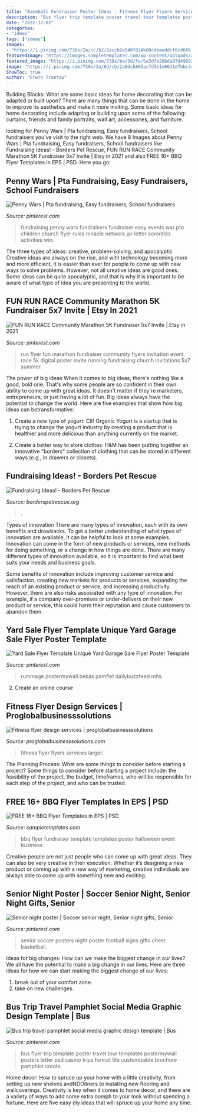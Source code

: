 ```yaml
---
title: "Baseball Fundraiser Poster Ideas : Fitness Flyer Flyers Services Larger"
description: "Bus flyer trip template poster travel tour templates postermywall posters letter psd casino trips format file customizable brochure pamphlet create"
date: "2022-12-02"
categories:
- "ideas"
tags: ["ideas"]
images:
- "https://i.pinimg.com/736x/2a/cc/b2/2accb2a540f834b88cdeaeddcf8cd6f6.jpg"
featuredImage: "https://images.sampletemplates.com/wp-content/uploads/2016/05/03152035/BBQ-Flyer-Template.jpg"
featured_image: "https://i.pinimg.com/736x/ba/3d/fe/ba3dfe26bda87d49693e4fa1fe1273e6--football--football-baby.jpg"
image: "https://i.pinimg.com/736x/2a/8d/cb/2a8dcb805ac7d3e1e6641d7bbc34217d.jpg"
ShowToc: true
author: "Erwin Trantow"
---
```



Building Blocks: What are some basic ideas for home decorating that can be adapted or built upon?
There are many things that can be done in the home to improve its aesthetics and make it more inviting. Some basic ideas for home decorating include adapting or building upon some of the following: curtains, friends and family portraits, wall art, accessories, and furniture.

	

		
looking for Penny Wars | Pta fundraising, Easy fundraisers, School fundraisers you've visit to the right web. We have 8 Images about Penny Wars | Pta fundraising, Easy fundraisers, School fundraisers like Fundraising Ideas! - Borders Pet Rescue, FUN RUN RACE Community Marathon 5K Fundraiser 5x7 Invite | Etsy in 2021 and also FREE 16+ BBQ Flyer Templates in EPS | PSD. Here you go:
		
    
## Penny Wars | Pta Fundraising, Easy Fundraisers, School Fundraisers

<img loading=lazy src="https://i.pinimg.com/736x/a2/da/dc/a2dadc5c48b3fa7487a797eed68ad849.jpg" onerror="this.onerror=null;this.src='https://tse1.mm.bing.net/th?id=OIP.mtL8QKeKyXdU8jN0ui59gwHaLc&amp;pid=15.1';" alt="Penny Wars | Pta fundraising, Easy fundraisers, School fundraisers">

_Source: pinterest.com_

>fundraising penny wars fundraisers fundraiser easy events war pto children church flyer rules miracle network jar letter sororities activities win. 

	

The three types of ideas: creative, problem-solving, and apocalyptic
Creative ideas are always on the rise, and with technology becoming more and more efficient, it is easier than ever for people to come up with new ways to solve problems. However, not all creative ideas are good ones. Some ideas can be quite apocalyptic, and that is why it is important to be aware of what type of idea you are presenting to the world.

    
## FUN RUN RACE Community Marathon 5K Fundraiser 5x7 Invite | Etsy In 2021

<img loading=lazy src="https://i.pinimg.com/736x/2a/cc/b2/2accb2a540f834b88cdeaeddcf8cd6f6.jpg" onerror="this.onerror=null;this.src='https://tse4.mm.bing.net/th?id=OIP.BmpzVd9aTSO6jDpRWjrDKwHaKX&amp;pid=15.1';" alt="FUN RUN RACE Community Marathon 5K Fundraiser 5x7 Invite | Etsy in 2021">

_Source: pinterest.com_

>run flyer fun marathon fundraiser community flyers invitation event race 5k digital poster invite running fundraising church invitations 5x7 summer. 

	

The power of big ideas
When it comes to big ideas, there's nothing like a good, bold one. That's why some people are so confident in their own ability to come up with great ideas. It doesn't matter if they're marketers, entrepreneurs, or just having a lot of fun. Big ideas always have the potential to change the world. Here are five examples that show how big ideas can betransformative:
1. Create a new type of yogurt: Clif Organic Yogurt is a startup that is trying to change the yogurt industry by creating a product that is healthier and more delicious than anything currently on the market.

2. Create a better way to store clothes: H&M has been putting together an innovative "borders" collection of clothing that can be stored in different ways (e.g., in drawers or closets).

    
## Fundraising Ideas! - Borders Pet Rescue

<img loading=lazy src="https://www.borderspetrescue.org/wp-content/uploads/2019/09/Fundraising-ideas-poster-page-001.jpg" onerror="this.onerror=null;this.src='https://tse4.mm.bing.net/th?id=OIP.s--MT6TVNEWpCx_1P72b5wHaKe&amp;pid=15.1';" alt="Fundraising Ideas! - Borders Pet Rescue">

_Source: borderspetrescue.org_

>. 

	

Types of innovation
There are many types of innovation, each with its own benefits and drawbacks. To get a better understanding of what types of innovation are available, it can be helpful to look at some examples. 
Innovation can come in the form of new products or services, new methods for doing something, or a change in how things are done. There are many different types of innovation available, so it is important to find what best suits your needs and business goals. 

Some benefits of innovation include improving customer service and satisfaction, creating new markets for products or services, expanding the reach of an existing product or service, and increasing productivity. However, there are also risks associated with any type of innovation. For example, if a company over-promises or under-delivers on their new product or service, this could harm their reputation and cause customers to abandon them.

    
## Yard Sale Flyer Template Unique Yard Garage Sale Flyer Poster Template

<img loading=lazy src="https://i.pinimg.com/736x/2a/8d/cb/2a8dcb805ac7d3e1e6641d7bbc34217d.jpg" onerror="this.onerror=null;this.src='https://tse3.mm.bing.net/th?id=OIP.u_utCVspj8YVKzQG_V478wHaJl&amp;pid=15.1';" alt="Yard Sale Flyer Template Unique Yard Garage Sale Flyer Poster Template">

_Source: pinterest.com_

>rummage postermywall bekas pamflet dailybuzzfeed mhs. 

	

2. Create an online course

    
## Fitness Flyer Design Services | Proglobalbusinesssolutions

<img loading=lazy src="https://www.proglobalbusinesssolutions.com/wp-content/uploads/2016/09/Fitness-Flyer-1.jpg" onerror="this.onerror=null;this.src='https://tse3.mm.bing.net/th?id=OIP.tZKjoVtVTA-j8XzOuaechgHaKZ&amp;pid=15.1';" alt="Fitness flyer design services | proglobalbusinesssolutions">

_Source: proglobalbusinesssolutions.com_

>fitness flyer flyers services larger. 

	

The Planning Process: What are some things to consider before starting a project?
Some things to consider before starting a project include: the feasibility of the project, the budget, timeframes, who will be responsible for each step of the project, and who can be trusted.

    
## FREE 16+ BBQ Flyer Templates In EPS | PSD

<img loading=lazy src="https://images.sampletemplates.com/wp-content/uploads/2016/05/03152035/BBQ-Flyer-Template.jpg" onerror="this.onerror=null;this.src='https://tse4.mm.bing.net/th?id=OIP.6RVdvDgKOJjfN9R-5jXFMAHaJo&amp;pid=15.1';" alt="FREE 16+ BBQ Flyer Templates in EPS | PSD">

_Source: sampletemplates.com_

>bbq flyer fundraiser template templates poster halloween event business. 

	

Creative people are not just people who can come up with great ideas. They can also be very creative in their execution. Whether it’s designing a new product or coming up with a new way of marketing, creative individuals are always able to come up with something new and exciting.

    
## Senior Night Poster | Soccer Senior Night, Senior Night Gifts, Senior

<img loading=lazy src="https://i.pinimg.com/736x/ba/3d/fe/ba3dfe26bda87d49693e4fa1fe1273e6--football--football-baby.jpg" onerror="this.onerror=null;this.src='https://tse2.mm.bing.net/th?id=OIP.NCqmluFGuoc1sv8tJlb3wAHaJ4&amp;pid=15.1';" alt="Senior night poster | Soccer senior night, Senior night gifts, Senior">

_Source: pinterest.com_

>senior soccer posters night poster football signs gifts cheer basketball. 

	

Ideas for big changes: How can we make the biggest change in our lives?
We all have the potential to make a big change in our lives. Here are three ideas for how we can start making the biggest change of our lives:
1. break out of your comfort zone.
2. take on new challenges.

    
## Bus Trip Travel Pamphlet Social Media Graphic Design Template | Bus

<img loading=lazy src="https://i.pinimg.com/736x/4c/a7/ab/4ca7abb7b66cd84d452a57489a30c837.jpg" onerror="this.onerror=null;this.src='https://tse2.mm.bing.net/th?id=OIP.d75pkE8eOrikmv6C581KNAHaJl&amp;pid=15.1';" alt="Bus trip travel pamphlet social media graphic design template | Bus">

_Source: pinterest.com_

>bus flyer trip template poster travel tour templates postermywall posters letter psd casino trips format file customizable brochure pamphlet create. 

	

Home decor: How to spruce up your home with a little creativity, from setting up new shelves andNDOitners to installing new flooring and wallcoverings.
Creativity is key when it comes to home decor, and there are a variety of ways to add some extra oomph to your look without spending a fortune. Here are five easy diy ideas that will spruce up your home any time.

